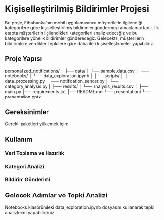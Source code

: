 # Kişiselleştirilmiş Bildirimler Projesi

Bu proje, Fibabanka'nın mobil uygulamasında müşterilerin ilgilendiği kategorilere göre kişiselleştirilmiş bildirimler göndermeyi amaçlamaktadır. İlk etapta müşterilerin ilgilendikleri kategorileri analiz edeceğiz ve bu kategorilere yönelik bildirimler göndereceğiz. Gelecekte, müşterilerin bildirimlere verdikleri tepkilere göre daha ileri kişiselleştirmeler yapabiliriz.

## Proje Yapısı

personalized_notifications/
│
├── data/
│ └── sample_data.csv
│
├── notebooks/
│ └── data_exploration.ipynb
│
├── scripts/
│ ├── data_processing.py
│ ├── notification_sender.py
│ └── category_analysis.py
│
├── results/
│ └── analysis_results.csv
│
├── main.py
├── requirements.txt
├── README.md
└── presentation/
└── presentation.pptx


## Gereksinimler

Gerekli paketleri yüklemek için:

## Kullanım

### Veri Toplama ve Hazırlık

### Kategori Analizi

### Bildirim Gönderimi

## Gelecek Adımlar ve Tepki Analizi

Notebooks klasöründeki data_exploration.ipynb dosyasını kullanarak tepki analizlerini yapabilirsiniz.